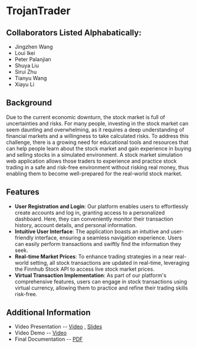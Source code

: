 # TrojanTrader

## Collaborators Listed Alphabatically:
- Jingzhen Wang
- Loui Ikei
- Peter Palanjian
- Shuya Liu
- Sirui Zhu
- Tianyu Wang
- Xiayu Li


## Background
Due to the current economic downturn, the stock market is full of uncertainties and risks. For many people, investing in the stock market can seem daunting and overwhelming, as it requires a deep understanding of financial markets and a willingness to take calculated risks. To address this challenge, there is a growing need for educational tools and resources that can help people learn about the stock market and gain experience in buying and selling stocks in a simulated environment. A stock market simulation web application allows those traders to experience and practice stock trading in a safe and risk-free environment without risking real money, thus enabling them to become well-prepared for the real-world stock market.


## Features
- **User Registration and Login**: Our platform enables users to effortlessly create accounts and log in, granting access to a personalized dashboard. Here, they can conveniently monitor their transaction history, account details, and personal information.
- **Intuitive User Interface**: The application boasts an intuitive and user-friendly interface, ensuring a seamless navigation experience. Users can easily perform transactions and swiftly find the information they seek.
- **Real-time Market Prices**: To enhance trading strategies in a near real-world setting, all stock transactions are updated in real-time, leveraging the Finnhub Stock API to access live stock market prices.
- **Virtual Transaction Implementation**: As part of our platform's comprehensive features, users can engage in stock transactions using virtual currency, allowing them to practice and refine their trading skills risk-free.




## Additional Information 
- Video Presentation --  [Video](https://github.com/shayet-rbj/TrojanTrader/raw/main/CSCI201_FPP_Team_22_presentation.mp4) , [Slides](https://github.com/shayet-rbj/TrojanTrader/raw/main/CSCI201_FPP_Team_22.pptx)
- Video Demo --  [Video](https://github.com/shayet-rbj/TrojanTrader/raw/main/CSCI201_FPP_Team_22_Demo.mp4) 
- Final Documentation -- [PDF](https://github.com/shayet-rbj/TrojanTrader/raw/main/CSCI201_FPP_Team_22_docs.pdf)





